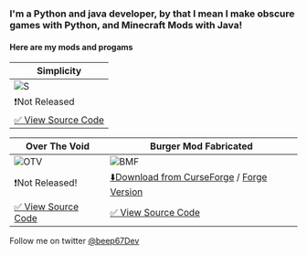 ### I'm a Python and java developer, by that I mean I make obscure games with Python, and Minecraft Mods with Java!

#### Here are my mods and progams

| Simplicity |
|------------|
|![S](https://user-images.githubusercontent.com/88556555/167042217-8e56b37c-2f7a-46d7-abfe-a7d5ca431e4e.png)|
|❗Not Released |❗Not Released!|
|[✅ View Source Code](https://github.com/vinesaucebeep/Simplicity-Mod/tree/master?tab=readme-ov-file)|[✅ View Source Code](https://github.com/vinesaucebeep/Berry-Expansion-for-1.18.x)|


| Over The Void | Burger Mod Fabricated |
|---------------|-----------------------|
|![OTV](https://user-images.githubusercontent.com/88556555/167041022-95288d57-89dc-4c4e-b080-0c73b5bfd174.png)|![BMF](https://user-images.githubusercontent.com/88556555/167041066-fb90c82e-484b-4305-bfba-af1130660a9e.png)|
|❗Not Released!|[⬇️Download from CurseForge](https://www.curseforge.com/minecraft/mc-mods/burger-mod-fabricated) / [Forge Version](https://www.curseforge.com/minecraft/mc-mods/autovws-burger-mod)|
|[✅ View Source Code](https://github.com/vinesaucebeep/Over-The-Void-for-1.18.x)|[✅ View Source Code](https://github.com/vinesaucebeep/Burger-Mod-Fabricated)|


Follow me on twitter [@beep67Dev](https://twitter.com/beep67Dev)








